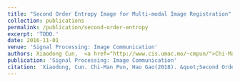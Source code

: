 ```yaml
---
title: "Second Order Entropy Image for Multi-modal Image Registration"
collection: publications
permalink: /publication/second-order-entropy
excerpt: 'TODO.'
date: 2016-11-01
venue: 'Signal Processing: Image Communication'
authors: Xiaodong Cun,  <a href="http://www.cis.umac.mo/~cmpun/">Chi-Man Pun</a>, Hao Gao
publication: 'Signal Processing: Image Communication'
citation: 'Xiaodong, Cun. Chi-Man Pun, Hao Gao(2018). &quot;Second Order Entropy Image for Multi-modal Image Registration&quot; <i>, Signal Processing: Image Communication</i>.'
---
```


<!-- This paper is about the number 3. The number 4 is left for future work. -->

<!-- [Download paper here](http://academicpages.github.io/files/paper3.pdf) -->
